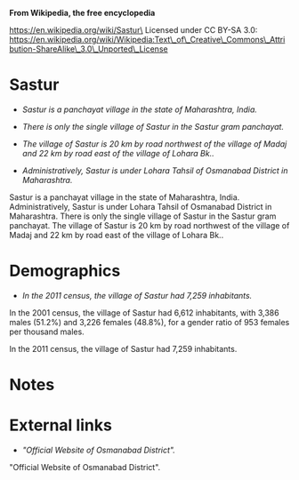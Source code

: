 **From Wikipedia, the free encyclopedia**

https://en.wikipedia.org/wiki/Sastur\
Licensed under CC BY-SA 3.0:\
https://en.wikipedia.org/wiki/Wikipedia:Text\_of\_Creative\_Commons\_Attribution-ShareAlike\_3.0\_Unported\_License

Sastur
======

-   *Sastur is a panchayat village in the state of Maharashtra, India.*

-   *There is only the single village of Sastur in the Sastur gram
    panchayat.*

-   *The village of Sastur is 20 km by road northwest of the village of
    Madaj and 22 km by road east of the village of Lohara Bk..*

-   *Administratively, Sastur is under Lohara Tahsil of Osmanabad
    District in Maharashtra.*

Sastur is a panchayat village in the state of Maharashtra, India.
Administratively, Sastur is under Lohara Tahsil of Osmanabad District in
Maharashtra. There is only the single village of Sastur in the Sastur
gram panchayat. The village of Sastur is 20 km by road northwest of the
village of Madaj and 22 km by road east of the village of Lohara Bk..

Demographics
============

-   *In the 2011 census, the village of Sastur had 7,259 inhabitants.*

In the 2001 census, the village of Sastur had 6,612 inhabitants, with
3,386 males (51.2%) and 3,226 females (48.8%), for a gender ratio of 953
females per thousand males.

In the 2011 census, the village of Sastur had 7,259 inhabitants.

Notes
=====

External links
==============

-   *"Official Website of Osmanabad District".*

"Official Website of Osmanabad District".
